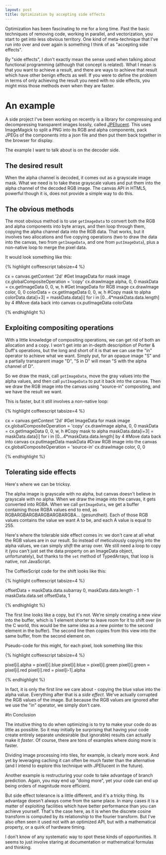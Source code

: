 ```yaml
---
layout: post
title: Optimization by accepting side effects
---
```


Optimization has been fascinating to me for a long time. Past the basic techniques of removing code,
working in parallel, and vectorization, you start to get into less obvious territory. One kind of
meta-technique that I've run into over and over again is something I think of as "accepting side 
effects".

By "side effects", I don't exactly mean the sense used when talking about functional programming
(although that concept is related). What I mean is that you want to achieve a result, and there
are ways to achieve that result which have other benign effects as well. If you were to define the
problem in terms of only achieving the result you need with no side effects, you might miss those
methods even when they are faster.

# An example

A side project I've been working on recently is a library for compressing and decompressing
transparent images lossily, called [JPEllucent](https://github.com/osuushi/JPEllucent). This uses
ImageMagick to split a PNG into its RGB and alpha components, pack JPEGs of the components into a
json file and then put them back together in the browser for display.

The example I want to talk about is on the decoder side.

## The desired result

When the alpha channel is decoded, it comes out as a grayscale image mask. What we need is to take
these grayscale values and put them into the alpha channel of the decoded RGB image. The canvas API
in HTML5, powerful though it is, does not provide a simple way to do this.

## The obvious methods

The most obvious method is to use `getImageData` to convert both the RGB and alpha components into
byte arrays, and then loop through them, copying the alpha channel data into the RGB data. That
works, but it involves two allocations and five copying operations (two to draw the data into the
canvas, two from `getImageData`, and one from `putImageData`), plus a non-native loop to merge the
pixel data.

It would look something like this:


{% highlight coffeescript tabsize=4 %}

cx = canvas.getContext '2d'
#Get ImageData for mask image
cx.globalCompositeOperation = 'copy'
cx.drawImage alpha, 0, 0
maskData = cx.getImageData 0, 0, w, h
#Get ImageData for RGB image
cx.drawImage color, 0, 0
colorData = cx.getImageData 0, 0, w, h
#Copy mask to alpha
colorData.data[i+3] = maskData.data[i] for i in [0...4*maskData.data.length] by 4
#Move data back into canvas
cx.putImageData colorData


{% endhighlight %}

## Exploiting compositing operations

With a little knowledge of compositing operations, we can get rid of both an allocation and a copy.
I won't get into an in-depth descripition of Porter & Duff's operations, but the long and short of
it is that we can use the "in" operator to achieve what we want. Simply put, for an opaque image "S"
and a partially transparent image "D", "S in D" will mean "S with the alpha channel of D".

So we draw the mask, call `getImageData`, move the gray values into the alpha values, and then
call `putImageData` to put it back into the canvas. Then we draw the RGB image into the canvas using
"source-in" compositing, and we have the result we want.

This is faster, but it still involves a non-native loop:

{% highlight coffeescript tabsize=4 %}

cx = canvas.getContext '2d'
#Get ImageData for mask image
cx.globalCompositeOperation = 'copy'
cx.drawImage alpha, 0, 0
maskData = cx.getImageData 0, 0, w, h
#Copy mask to alpha
maskData.data[i+3] = maskData.data[i] for i in [0...4*maskData.data.length] by 4
#Move data back into canvas
cx.putImageData maskData
#Draw RGB image into the canvas
cx.globalCompositeOperation = 'source-in'
cx.drawImage color, 0, 0

{% endhighlight %}

## Tolerating side effects

Here's where we can be tricksy.

The alpha image is grayscale with no alpha, but canvas doesn't believe in grayscale with no alpha.
When we draw the image into the canvas, it gets converted into RGBA. When we call `getImageData`, we
get a buffer containing those RGBA values end to end, as RGBARGBARGBARGBARGBARGBA... (gesundheit). Each
of those RGB values contains the value we want A to be, and each A value is equal to 255.

Here's where the tolerable side effect comes in: we don't care at all what the RGB values are in our
result. So instead of meticulously copying into the alpha values, we can simply *shift* the array
over. We still need a loop to copy it (you can't just set the data property on an ImageData object,
unfortunately), but thanks to the `set` method of TypedArrays, that loop is native, not JavaScript.

The CoffeeScript code for the shift looks like this:

{% highlight coffeescript tabsize=4 %}

offsetData = maskData.data.subarray 0, maskData.data.length - 1
maskData.data.set offsetData, 1

{% endhighlight %}

The first line looks like a copy, but it's not. We're simply creating a new *view* into the buffer,
which is 1 element shorter to leave room for it to shift over (in the C world, this would be the
same idea as a new pointer to the second element in the buffer). The second line then copies from
this view into the same buffer, from the second element on.

Pseudo-code for this might, for each pixel, look something like this:

{% highlight coffeescript tabsize=4 %}

pixel[i].alpha = pixel[i].blue
pixel[i].blue = pixel[i].green
pixel[i].green = pixel[i].red
pixel[i].red = pixel[i-1].alpha

{% endhighlight %}

In fact, it is only the first line we care about - copying the blue value into the alpha value.
Everything after that is a *side effect*. We've actually corrupted the RGB values of the image. But
because the RGB values are ignored after we use the "in" operator, we simply don't care.

#In Conclusion

The intuitive thing to do when optimizing is to try to make your code do as little as possible. So
it may initially be surprising that having your code create entirely separate undesirable (but
ignorable) results can actually make it *faster*. Of course, there are tons of examples where doing
more is faster.

Dividing image processing into tiles, for example, is clearly more work. And yet by leveraging
caching it can often be much faster than the alternative (and I intend to explore this technique
with JPEllucent in the future).

Another example is restructuring your code to take advantage of branch prediction. Again, you may 
end up "doing more", yet your code can end up being orders of magnitude more efficient.

But side effect tolerance is a little different, and it's a tricky thing.  Its advantage doesn't
always come from the same place. In many cases it is a matter of exploiting facilities which have
better performance than you can achieve yourself. That's the case here, as it is when the discrete
cosine transform is computed by its relationship to the fourier transform. But I've also often seen
it used not with an optimized API, but with a mathematical property, or a quirk of hardware timing.

I don't know of any systematic way to spot these kinds of opportunities. It seems to just involve
staring at documentation or mathematical formulas and thinking.